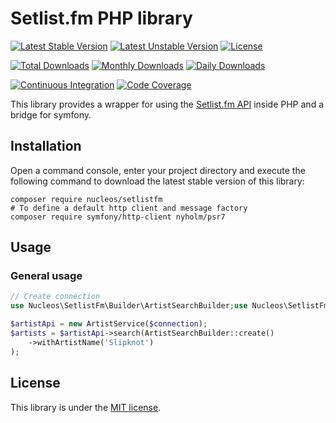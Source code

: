 Setlist.fm PHP library
======================
[![Latest Stable Version](https://poser.pugx.org/nucleos/setlistfm/v/stable)](https://packagist.org/packages/nucleos/setlistfm)
[![Latest Unstable Version](https://poser.pugx.org/nucleos/setlistfm/v/unstable)](https://packagist.org/packages/nucleos/setlistfm)
[![License](https://poser.pugx.org/nucleos/setlistfm/license)](LICENSE.md)

[![Total Downloads](https://poser.pugx.org/nucleos/setlistfm/downloads)](https://packagist.org/packages/nucleos/setlistfm)
[![Monthly Downloads](https://poser.pugx.org/nucleos/setlistfm/d/monthly)](https://packagist.org/packages/nucleos/setlistfm)
[![Daily Downloads](https://poser.pugx.org/nucleos/setlistfm/d/daily)](https://packagist.org/packages/nucleos/setlistfm)

[![Continuous Integration](https://github.com/nucleos/nucleos-setlistfm/workflows/Continuous%20Integration/badge.svg)](https://github.com/nucleos/nucleos-setlistfm/actions)
[![Code Coverage](https://codecov.io/gh/nucleos/nucleos-setlistfm/branch/master/graph/badge.svg)](https://codecov.io/gh/nucleos/nucleos-setlistfm)

This library provides a wrapper for using the [Setlist.fm API] inside PHP and a bridge for symfony.

## Installation

Open a command console, enter your project directory and execute the following command to download the latest stable version of this library:

```
composer require nucleos/setlistfm
# To define a default http client and message factory
composer require symfony/http-client nyholm/psr7
```

## Usage

### General usage
```php
// Create connection
use Nucleos\SetlistFm\Builder\ArtistSearchBuilder;use Nucleos\SetlistFm\Connection\PsrClientConnection;use Nucleos\SetlistFm\Service\ArtistService;$connection = new PsrClientConnection($httpClient, $requestFactory);

$artistApi = new ArtistService($connection);
$artists = $artistApi->search(ArtistSearchBuilder::create()
    ->withArtistName('Slipknot')
);
```

## License

This library is under the [MIT license](LICENSE.md).

[Setlist.fm API]: https://api.setlist.fm
